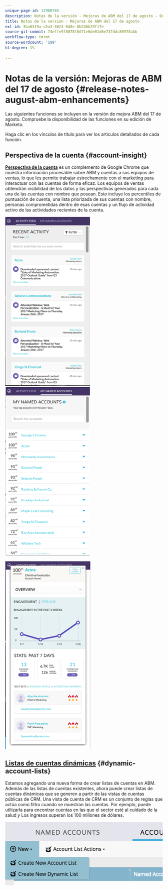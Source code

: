 ```yaml
---
unique-page-id: 12980785
description: Notas de la versión - Mejoras de ABM del 17 de agosto - Documentos de Marketo - Documentación del producto
title: Notas de la versión - Mejoras de ABM del 17 de agosto
exl-id: 3ba6319a-c5a3-4623-8d8e-0b246b29f17e
source-git-commit: 74effe9f8078f8d71e6de01d6e737ddc86978abb
workflow-type: tm+mt
source-wordcount: '199'
ht-degree: 1%

---
```


# Notas de la versión: Mejoras de ABM del 17 de agosto {#release-notes-august-abm-enhancements}

Las siguientes funciones se incluyen en la versión de mejora ABM del 17 de agosto. Compruebe la disponibilidad de las funciones en su edición de Marketo.

Haga clic en los vínculos de título para ver los artículos detallados de cada función.

## Perspectiva de la cuenta {#account-insight}

**[Perspectiva de la cuenta](/help/marketo/product-docs/target-account-management/setup-tam/account-insight-plug-in-overview.md)** es un complemento de Google Chrome que muestra información procesable sobre ABM y cuentas a sus equipos de ventas, lo que les permite trabajar estrechamente con el marketing para interactuar con las cuentas de forma eficaz. Los equipos de ventas obtendrán visibilidad de los datos y las perspectivas generados para cada una de las cuentas con nombre que posean. Esto incluye los percentiles de puntuación de cuenta, una lista priorizada de sus cuentas con nombre, personas comprometidas dentro de esas cuentas y un flujo de actividad activo de las actividades recientes de la cuenta.

![](assets/image001.png) ![](assets/image002.png)

![](assets/image003.png)

## [Listas de cuentas dinámicas](/help/marketo/product-docs/target-account-management/target/account-lists.md) {#dynamic-account-lists}

Estamos agregando una nueva forma de crear listas de cuentas en ABM. Además de las listas de cuentas existentes, ahora puede crear listas de cuentas dinámicas que se generen a partir de las vistas de cuentas públicas de CRM. Una vista de cuenta de CRM es un conjunto de reglas que actúa como filtro cuando se muestran las cuentas. Por ejemplo, puede utilizarla para encontrar cuentas en las que el sector esté al cuidado de la salud _y_ Los ingresos superan los 100 millones de dólares.

![](assets/dynamic-account-list-menu-5b14-5d-copy.png)
